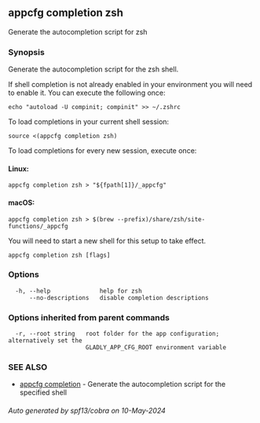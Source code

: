 ## appcfg completion zsh

Generate the autocompletion script for zsh

### Synopsis

Generate the autocompletion script for the zsh shell.

If shell completion is not already enabled in your environment you will need
to enable it.  You can execute the following once:

	echo "autoload -U compinit; compinit" >> ~/.zshrc

To load completions in your current shell session:

	source <(appcfg completion zsh)

To load completions for every new session, execute once:

#### Linux:

	appcfg completion zsh > "${fpath[1]}/_appcfg"

#### macOS:

	appcfg completion zsh > $(brew --prefix)/share/zsh/site-functions/_appcfg

You will need to start a new shell for this setup to take effect.


```
appcfg completion zsh [flags]
```

### Options

```
  -h, --help              help for zsh
      --no-descriptions   disable completion descriptions
```

### Options inherited from parent commands

```
  -r, --root string   root folder for the app configuration; alternatively set the
                      GLADLY_APP_CFG_ROOT environment variable
```

### SEE ALSO

* [appcfg completion](appcfg_completion.md)	 - Generate the autocompletion script for the specified shell

###### Auto generated by spf13/cobra on 10-May-2024
